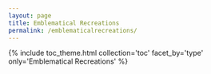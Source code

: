 ```yaml
---
layout: page
title: Emblematical Recreations
permalink: /emblematicalrecreations/
---
```


{% include toc_theme.html collection='toc' facet_by='type' only='Emblematical Recreations' %}
